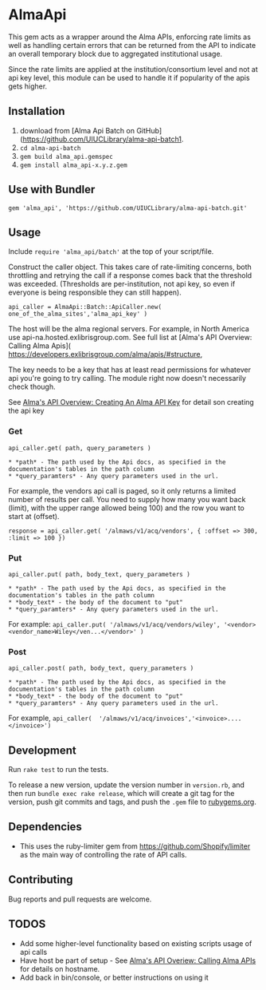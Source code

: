 # AlmaApi

This gem acts as a wrapper around the Alma APIs, enforcing rate limits as well as handling certain errors that can be returned from the API to indicate an overall temporary block due to aggregated institutional usage.  

Since the rate limits are applied at the institution/consortium level and not at api key level, this module can be used to handle it if popularity of the apis gets higher.

## Installation

  1. download from [Alma Api Batch on GitHub](https://github.com/UIUCLibrary/alma-api-batch1.
  1. `cd alma-api-batch`
  1. `gem build alma_api.gemspec`
  1. `gem install alma_api-x.y.z.gem` 
   
## Use with Bundler 

`gem 'alma_api', 'https://github.com/UIUCLibrary/alma-api-batch.git'`




## Usage

Include `require 'alma_api/batch'` at the top of your script/file.


Construct the caller object. This takes care of rate-limiting concerns, both throttling and retrying the call if a response comes back that the threshold was exceeded. (Thresholds are per-institution, not api key, so even if everyone is being responsible they can still happen).

`api_caller = AlmaApi::Batch::ApiCaller.new( one_of_the_alma_sites','alma_api_key' )`


The host will be the alma regional servers. For example, in North America use api-na.hosted.exlibrisgroup.com. See full list at [Alma's API Overview: Calling Alma Apis]( https://developers.exlibrisgroup.com/alma/apis/#structure,

The key needs to be a key that has at least read permissions for whatever api you're going to try calling. The module right now doesn't necessarily check though.

See [Alma's API Overview: Creating An Alma API Key]( https://developers.exlibrisgroup.com/alma/apis/#defining ) for detail son creating the api key 



### Get

    

`api_caller.get( path, query_parameters )`


    * *path* - The path used by the Api docs, as specified in the documentation's tables in the path column
    * *query_paramters* - Any query parameters used in the url.

For example, the vendors api call is paged, so it only returns a limited number of results per call. You need to supply how many you want back (limit), with the upper range allowed being 100) and the row you want to start at (offset).


`response = api_caller.get( '/almaws/v1/acq/vendors', { :offset => 300, :limit => 100 })`


### Put

`api_caller.put( path, body_text, query_parameters )`

    * *path* - The path used by the Api docs, as specified in the documentation's tables in the path column
    * *body_text* - the body of the document to "put"
    * *query_paramters* - Any query parameters used in the url.


For example:
`api_caller.put( '/almaws/v1/acq/vendors/wiley', '<vendor><vendor_name>Wiley</ven...</vendor>' )`



### Post


`api_caller.post( path, body_text, query_parameters )`

    * *path* - The path used by the Api docs, as specified in the documentation's tables in the path column
    * *body_text* - the body of the document to "put"
    * *query_paramters* - Any query parameters used in the url.

For example, `api_caller(  '/almaws/v1/acq/invoices','<invoice>....</invoice>')`

## Development

Run `rake test` to run the tests. 

To release a new version, update the version number in `version.rb`, and then run `bundle exec rake release`, which will create a git tag for the version, push git commits and tags, and push the `.gem` file to [rubygems.org](https://rubygems.org).

## Dependencies

* This uses the ruby-limiter gem from https://github.com/Shopify/limiter as the main way of controlling the rate of API calls.
## Contributing

Bug reports and pull requests are welcome. 


## TODOS

  * Add some higher-level functionality based on existing scripts usage of api calls
  * Have host be part of setup - See [Alma's API Overiew: Calling Alma APIs]( https://developers.exlibrisgroup.com/alma/apis/#calling ) for details on hostname.
  * Add back in bin/console, or better instructions on using it


  
  




